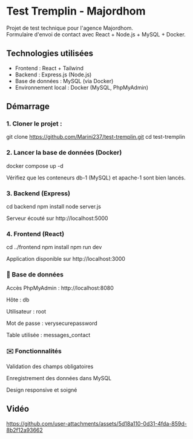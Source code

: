 # Test Tremplin - Majordhom

Projet de test technique pour l'agence Majordhom.  
Formulaire d'envoi de contact avec React + Node.js + MySQL + Docker.

## Technologies utilisées

- Frontend : React + Tailwind
- Backend : Express.js (Node.js)
- Base de données : MySQL (via Docker)
- Environnement local : Docker (MySQL, PhpMyAdmin)

## Démarrage

### 1. Cloner le projet :
git clone https://github.com/Marini237/test-tremplin.git
cd test-tremplin

### 2. Lancer la base de données (Docker)

docker compose up -d

Vérifiez que les conteneurs db-1 (MySQL) et apache-1 sont bien lancés.

### 3. Backend (Express)

cd backend
npm install
node server.js

Serveur écouté sur http://localhost:5000

### 4. Frontend (React)

cd ../frontend
npm install
npm run dev

Application disponible sur http://localhost:3000

### 📂 Base de données

Accès PhpMyAdmin : http://localhost:8080

Hôte : db

Utilisateur : root

Mot de passe : verysecurepassword

Table utilisée : messages_contact

### ✉️ Fonctionnalités

Validation des champs obligatoires

Enregistrement des données dans MySQL

Design responsive et soigné

## Vidéo
https://github.com/user-attachments/assets/5d18a110-0d31-4fda-859d-8b2f12a93662
